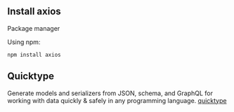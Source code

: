 ## Install axios
Package manager

Using npm:

`
npm install axios
`

## Quicktype
Generate models and serializers from JSON, schema, and GraphQL for working with data quickly & safely in any programming language.
[quicktype](https://quicktype.io/)